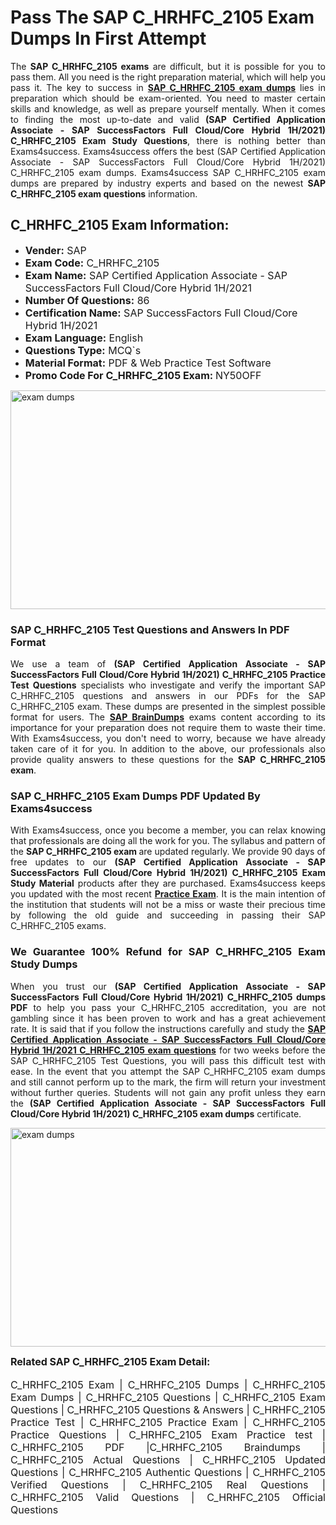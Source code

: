 <h1><strong><strong>Pass The SAP C_HRHFC_2105 Exam Dumps In First Attempt</strong></strong></h1> <p style="text-align:justify">The <strong>SAP C_HRHFC_2105 exams</strong> are difficult, but it is possible for you to pass them. All you need is the right preparation material, which will help you pass it. The key to success in <a href="https://www.exams4success.com/sap/c_hrhfc_2105-pdf-exam-dumps"><strong>SAP C_HRHFC_2105 exam dumps</strong></a> lies in preparation which should be exam-oriented. You need to master certain skills and knowledge, as well as prepare yourself mentally. When it comes to finding the most up-to-date and valid <strong>(SAP Certified Application Associate - SAP SuccessFactors Full Cloud/Core Hybrid 1H/2021) C_HRHFC_2105 Exam Study Questions</strong>, there is nothing better than Exams4success. Exams4success offers the best (SAP Certified Application Associate - SAP SuccessFactors Full Cloud/Core Hybrid 1H/2021) C_HRHFC_2105 exam dumps. Exams4success SAP C_HRHFC_2105 exam dumps are prepared by industry experts and based on the newest <strong>SAP C_HRHFC_2105 exam questions</strong> information.</p> <h2><strong><strong>C_HRHFC_2105 Exam Information:</strong></strong></h2> <ul> <li><span style="font-size:16px"><strong>Vender:</strong> SAP</span></li> <li><span style="font-size:16px"><strong>Exam Code:</strong> C_HRHFC_2105</span></li> <li><span style="font-size:16px"><strong>Exam Name:</strong> SAP Certified Application Associate - SAP SuccessFactors Full Cloud/Core Hybrid 1H/2021</span></li> <li><span style="font-size:16px"><strong>Number Of Questions:</strong> 86</span></li> <li><span style="font-size:16px"><strong>Certification Name:</strong> SAP SuccessFactors Full Cloud/Core Hybrid 1H/2021</span></li> <li><span style="font-size:16px"><strong>Exam Language:</strong> English</span></li> <li><span style="font-size:16px"><strong>Questions Type:</strong> MCQ`s</span></li> <li><span style="font-size:16px"><strong>Material Format:</strong> PDF & Web Practice Test Software</span></li> <li><span style="font-size:16px"><strong>Promo Code For C_HRHFC_2105 Exam: </strong>NY50OFF</span></li> </ul> <p><a href="https://www.exams4success.com/sap/c_hrhfc_2105-pdf-exam-dumps" rel="no-follow"><img alt="exam dumps" src="https://www.certcollections.com/uploads/content/infrist1.png" style="height:350px; width:750px" /></a></p> <h3><strong>SAP C_HRHFC_2105 Test Questions and Answers In PDF Format</strong></h3> <p style="text-align:justify">We use a team of <strong>(SAP Certified Application Associate - SAP SuccessFactors Full Cloud/Core Hybrid 1H/2021) C_HRHFC_2105 Practice Test Questions</strong> specialists who investigate and verify the important SAP C_HRHFC_2105 questions and answers in our PDFs for the SAP C_HRHFC_2105 exam. These dumps are presented in the simplest possible format for users. The <a href="https://www.exams4success.com/sap-exam-dumps"><strong>SAP BrainDumps</strong></a> exams content according to its importance for your preparation does not require them to waste their time. With Exams4success, you don't need to worry, because we have already taken care of it for you. In addition to the above, our professionals also provide quality answers to these questions for the<strong> SAP C_HRHFC_2105 exam</strong>.</p> <h3><strong> SAP C_HRHFC_2105 Exam Dumps PDF Updated By Exams4success</strong></h3> <p style="text-align:justify">With Exams4success, once you become a member, you can relax knowing that professionals are doing all the work for you. The syllabus and pattern of the <strong>SAP C_HRHFC_2105 exam </strong>are updated regularly. We provide 90 days of free updates to our <strong>(SAP Certified Application Associate - SAP SuccessFactors Full Cloud/Core Hybrid 1H/2021) C_HRHFC_2105 Exam Study Material</strong> products after they are purchased. Exams4success keeps you updated with the most recent <a href="https://www.exams4success.com/"><strong>Practice Exam</strong></a>. It is the main intention of the institution that students will not be a miss or waste their precious time by following the old guide and succeeding in passing their SAP C_HRHFC_2105 exams.</p> <h3 style="text-align:justify"><strong>We Guarantee 100% Refund for SAP C_HRHFC_2105 Exam Study Dumps</strong></h3> <p style="text-align:justify">When you trust our <strong>(SAP Certified Application Associate - SAP SuccessFactors Full Cloud/Core Hybrid 1H/2021) C_HRHFC_2105 dumps PDF</strong> to help you pass your C_HRHFC_2105 accreditation, you are not gambling since it has been proven to work and has a great achievement rate. It is said that if you follow the instructions carefully and study the <a href="https://www.exams4success.com/sap/c_hrhfc_2105-pdf-exam-dumps"><strong>SAP Certified Application Associate - SAP SuccessFactors Full Cloud/Core Hybrid 1H/2021 C_HRHFC_2105 exam questions</strong></a> for two weeks before the SAP C_HRHFC_2105 Test Questions, you will pass this difficult test with ease. In the event that you attempt the SAP C_HRHFC_2105 exam dumps and still cannot perform up to the mark, the firm will return your investment without further queries. Students will not gain any profit unless they earn the <strong>(SAP Certified Application Associate - SAP SuccessFactors Full Cloud/Core Hybrid 1H/2021) C_HRHFC_2105 exam dumps</strong> certificate.</p> <p style="text-align:justify"><a href="https://www.exams4success.com/sap/c_hrhfc_2105-pdf-exam-dumps" rel="no-follow"><img alt="exam dumps" src="https://www.certcollections.com/uploads/content/free_demo1.png" style="height:350px; width:750px" /></a></p> <p style="text-align:justify"><span style="font-size:16px"><strong>Related SAP C_HRHFC_2105 Exam Detail:</strong></span><br /> <br /> <span style="font-size:16px">C_HRHFC_2105 Exam | C_HRHFC_2105 Dumps | C_HRHFC_2105 Exam Dumps | C_HRHFC_2105 Questions | C_HRHFC_2105 Exam Questions | C_HRHFC_2105 Questions & Answers | C_HRHFC_2105 Practice Test | C_HRHFC_2105 Practice Exam | C_HRHFC_2105 Practice Questions | C_HRHFC_2105 Exam Practice test | C_HRHFC_2105 PDF |C_HRHFC_2105 Braindumps | C_HRHFC_2105 Actual Questions | C_HRHFC_2105 Updated Questions | C_HRHFC_2105 Authentic Questions | C_HRHFC_2105 Verified Questions | C_HRHFC_2105 Real Questions | C_HRHFC_2105 Valid Questions | C_HRHFC_2105 Official Questions</span></p>
